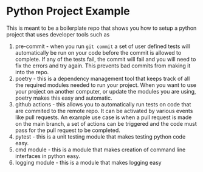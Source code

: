 # Python Project Example

This is meant to be a boilerplate repo that shows you how to setup a
python project that uses developer tools such as

1. pre-commit - when you run `git commit` a set of user defined tests will
automatically be run on your code before the commit is allowed to complete. If
any of the tests fail, the commit will fail and you will need to fix the errors
and try again. This prevents bad commits from making it into the repo.
2. poetry - this is a dependency management tool that keeps track of all the
required modules needed to run your project. When you want to use your project
on another computer, or update the modules you are using, poetry makes this
easy and automatic.
3. github actions - this allows you to automatically run tests on code that are
commited to the remote repo. It can be activated by various events like pull
requests. An example use case is when a pull request is made on the main
branch, a set of actions can be triggered and the code must pass for the pull
request to be completed.
4. pytest - this is a unit testing module that makes testing python code easy.
5. cmd module - this is a module that makes creation of command line interfaces
in python easy.
6. logging module - this is a module that makes logging easy
